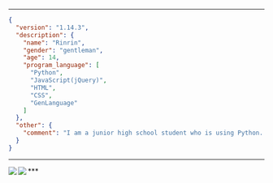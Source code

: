 ***
```json
{
  "version": "1.14.3",
  "description": {
    "name": "Rinrin",
    "gender": "gentleman",
    "age": 14,
    "program_language": [
      "Python",
      "JavaScript(jQuery)",
      "HTML",
      "CSS",
      "GenLanguage"
    ]
  },
  "other": {
    "comment": "I am a junior high school student who is using Python. I am Japanese"
  }
}
```
***
<a href="https://github.com/anuraghazra/github-readme-stats">
  <img align="left" src="https://github-readme-stats.vercel.app/api/pin/?username=anuraghazra&repo=github-readme-stats" />
</a>
<a href="https://github.com/anuraghazra/convoychat">
  <img align="left" src="https://github-readme-stats.vercel.app/api/pin/?username=anuraghazra&repo=convoychat" />
</a>
***
